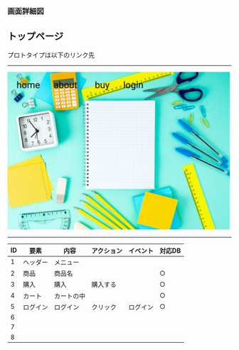 ### 画面詳細図
## トップページ
プロトタイプは以下のリンク先<br>
*****
<img src="https://github.com/Aso2001169/2021sys-design/blob/430b2f64e29da05ffeb7c0fc5aa99de36700f2ed/img/toppage.png" width="500px">

*****
|ID|要素|内容|アクション|イベント|対応DB|
|---|---|---|---|---|---|
|1|ヘッダー|メニュー|||
|2|商品|商品名|||○|
|3|購入|購入|購入する||○|
|4|カート|カートの中|||○|
|5|ログイン|ログイン|クリック|ログイン|○|
|6|||||
|7|||||
|8|||||
